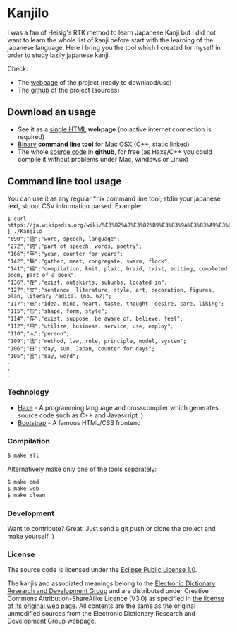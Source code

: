 # Kanjilo

I was a fan of Heisig's RTK method to learn Japanese Kanji but I did not want to learn the whole list of kanji before start with the learning of the japanese language. Here I bring you the tool which I created for myself in order to study lazily japanese kanji.

Check:
 - The [webpage](http://vrescobar.github.io/Kanjilo/) of the project (ready to downlaod/use)
 - The [github](https://github.com/vrescobar/Kanjilo) of the project (sources)

## Download an usage
  - See it as a [single HTML](http://vrescobar.github.io/Kanjilo/out/web/index.html) **webpage** (no active internet connection is required)
  - [Binary](http://vrescobar.github.io/Kanjilo/out/cmd-cpp/Kanjilo) **command line tool** for Mac OSX (C++, static linked)
  - The whole [source code](https://github.com/vrescobar/Kanjilo) in **github**, for free (as Haxe/C++ you could compile it without problems under Mac, windows or Linux)

## Command line tool usage
You can use it as any regular *nix command line tool; stdin your japanese text, stdout CSV information parsed. Example:


    $ curl https://ja.wikipedia.org/wiki/%E3%82%A8%E3%82%B9%E3%83%9A%E3%83%A9%E3%83%B3%E3%83%88 | ./Kanjilo
    "690";"語";"word, speech, language";
    "272";"詞";"part of speech, words, poetry";
    "166";"年";"year, counter for years";
    "142";"集";"gather, meet, congregate, swarm, flock";
    "141";"編";"compilation, knit, plait, braid, twist, editing, completed poem, part of a book";
    "136";"在";"exist, outskirts, suburbs, located in";
    "127";"文";"sentence, literature, style, art, decoration, figures, plan, literary radical (no. 67)";
    "117";"意";"idea, mind, heart, taste, thought, desire, care, liking";
    "115";"形";"shape, form, style";
    "114";"存";"exist, suppose, be aware of, believe, feel";
    "112";"用";"utilize, business, service, use, employ";
    "110";"人";"person";
    "109";"法";"method, law, rule, principle, model, system";
    "106";"日";"day, sun, Japan, counter for days";
    "105";"言";"say, word";
    .
    .
    .

### Technology

* [Haxe](http://haxe.org) - A programming language and crosscompiler which generates source code such as C++ and Javascript  :)
* [Bootstrap](http://getbootstrap.com) - A famous HTML/CSS frontend

### Compilation
```sh
$ make all
```
Alternatively make only one of the tools separately:
```sh
$ make cmd
$ make web
$ make clean
```

### Development

Want to contribute? Great! Just send a git push or clone the project and make yourself :)

### License
The source code is licensed under the [Eclipse Public License 1.0](https://www.eclipse.org/legal/epl-v10.html).

The kanjis and associated meanings belong to the [Electronic Dictionary Research and Development Group](http://www.csse.monash.edu.au/~jwb/kanjidic2/index.html) and are distributed under Creative Commons Attribution-ShareAlike Licence (V3.0) as specified in [the license of its original web page](http://www.edrdg.org/edrdg/licence.html). All contents are the same as the original unmodified sources from the Electronic Dictionary Research and Development Group webpage.



